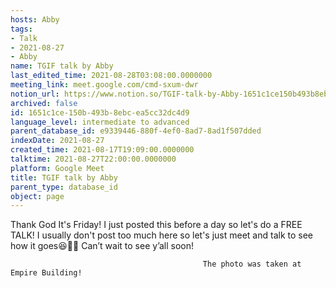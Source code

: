 ```yaml
---
hosts: Abby
tags:
- Talk
- 2021-08-27
- Abby
name: TGIF talk by Abby
last_edited_time: 2021-08-28T03:08:00.0000000
meeting_link: meet.google.com/cmd-sxum-dwr
notion_url: https://www.notion.so/TGIF-talk-by-Abby-1651c1ce150b493b8ebcea5cc32dc4d9
archived: false
id: 1651c1ce-150b-493b-8ebc-ea5cc32dc4d9
language_level: intermediate to advanced
parent_database_id: e9339446-880f-4ef0-8ad7-8ad1f507dded
indexDate: 2021-08-27
created_time: 2021-08-17T19:09:00.0000000
talktime: 2021-08-27T22:00:00.0000000
platform: Google Meet
title: TGIF talk by Abby
parent_type: database_id
object: page
---
```




Thank God It's Friday! I just posted this before a day so let's do a FREE TALK!
I usually don't post too much here so let's just meet and talk to see how it goes😆👍🏻
Can’t wait to see y’all soon!



                                               The photo was taken at Empire Building!











